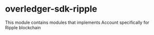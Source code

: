 # overledger-sdk-ripple

This module contains modules that implements Account specifically for Ripple blockchain
